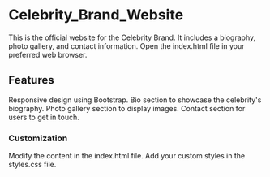 # Celebrity_Brand_Website

This is the official website for the Celebrity Brand. It includes a biography, photo gallery, and contact information.
Open the index.html file in your preferred web browser.
## Features
Responsive design using Bootstrap.
Bio section to showcase the celebrity's biography.
Photo gallery section to display images.
Contact section for users to get in touch.

### Customization
Modify the content in the index.html file.
Add your custom styles in the styles.css file.

